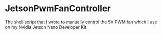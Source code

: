 # JetsonPwmFanController
The shell script that I wrote to manually control the 5V PWM fan which I use on my Nvidia Jetson Nano Developer Kit.
